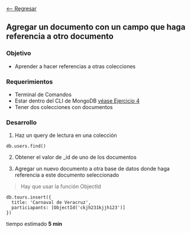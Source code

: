 [<-- Regresar](..)

## Agregar un documento con un campo que haga referencia a otro documento

### Objetivo

- Aprender a hacer referencias a otras colecciones

### Requerimientos

- Terminal de Comandos
- Estar dentro del CLI de MongoDB [véase Ejercicio 4](../Ejercicio-04/)
- Tener dos colecciones con documentos

### Desarrollo

1. Haz un query de lectura en una colección

```
db.users.find()
```

2. Obtener el valor de _id de uno de los documentos

3. Agregar un nuevo documento a otra base de datos donde haga referencia a este documento seleccionado

> Hay que usar la función ObjectId

```
db.tours.insert({
  title: 'Carnaval de Veracruz',
  particiapants: [ObjectId('ckjh231kjjh123')]
})
```

tiempo estimado **5 min**